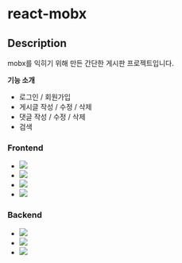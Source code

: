 # react-mobx
## Description
mobx를 익히기 위해 만든 간단한 게시판 프로젝트입니다.

**기능 소개**
* 로그인 / 회원가입
* 게시글 작성 / 수정 / 삭제
* 댓글 작성 / 수정 / 삭제
* 검색
### Frontend
* <img src="https://img.shields.io/badge/React-61DAFB?style=flat&logo=React&logoColor=white"/> 
* <img src="https://img.shields.io/badge/MobX-FF9955?style=flat&logo=MobX&logoColor=white"/>  
* <img src="https://img.shields.io/badge/Express-000000?style=flat&logo=Express&logoColor=white"/>
* <img src="https://img.shields.io/badge/styled components-DB7093?style=flat&logo=styled-components&logoColor=white"/>
### Backend
* <img src="https://img.shields.io/badge/Node.js-339933?style=flat&logo=Node.js&logoColor=white"/>
* <img src="https://img.shields.io/badge/Express-000000?style=flat&logo=Express&logoColor=white"/>
* <img src="https://img.shields.io/badge/MySQL-4479A1?style=flat&logo=MySQL&logoColor=white"/>
